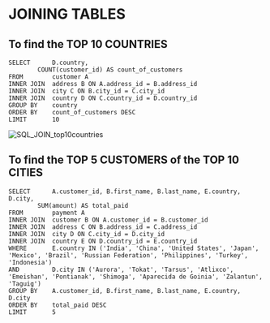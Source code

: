 
# JOINING TABLES 
## To find the TOP 10 COUNTRIES

```
SELECT 		D.country,
		COUNT(customer_id) AS count_of_customers
FROM 		customer A
INNER JOIN 	address B ON A.address_id = B.address_id
INNER JOIN 	city C ON B.city_id = C.city_id
INNER JOIN 	country D ON C.country_id = D.country_id 
GROUP BY 	country
ORDER BY 	count_of_customers DESC
LIMIT 		10
```

![SQL_JOIN_top10countries](https://user-images.githubusercontent.com/104154067/164774710-7afafa55-6431-443a-b750-11411919ea95.png)

## To find the TOP 5 CUSTOMERS of the TOP 10 CITIES

```
SELECT 		A.customer_id, B.first_name, B.last_name, E.country, D.city,
		SUM(amount) AS total_paid
FROM 		payment A
INNER JOIN 	customer B ON A.customer_id = B.customer_id
INNER JOIN 	address C ON B.address_id = C.address_id
INNER JOIN 	city D ON C.city_id = D.city_id
INNER JOIN 	country E ON D.country_id = E.country_id 
WHERE 		E.country IN ('India', 'China', 'United States', 'Japan', 'Mexico', 'Brazil', 'Russian Federation', 'Philippines', 'Turkey', 'Indonesia')
AND 		D.city IN ('Aurora', 'Tokat', 'Tarsus', 'Atlixco', 'Emeishan', 'Pontianak', 'Shimoga', 'Aparecida de Goinia', 'Zalantun', 'Taguig')
GROUP BY 	A.customer_id, B.first_name, B.last_name, E.country, D.city
ORDER BY 	total_paid DESC
LIMIT 		5
```

